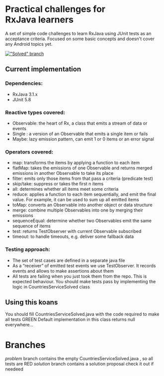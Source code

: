 # Practical challenges for RxJava learners

A set of simple code challenges to learn RxJava using JUnit tests as an acceptance criteria. Focused on some basic concepts and doesn't cover any Android topics yet.


[!["Solved" branch](https://travis-ci.org/sergiiz/RxBasicsKata.svg?branch=solved)](https://travis-ci.org/sergiiz/RxBasicsKata)


## Current implementation
### Dependencies:
- RxJava 3.1.x
- JUnit 5.8

### Reactive types covered:
- Observable: the heart of Rx, a class that emits a stream of data or events
- Single : a version of an Observable that emits a single item or fails
- Maybe: lazy emission pattern, can emit 1 or 0 items or an error signal

### Operators covered:
- map: transforms the items by applying a function to each item
- flatMap: takes the emissions of one Observable and returns merged emissions in another Observable to take its place
- filter: emits only those items from that pass a criteria (predicate test)
- skip/take: suppress or takes the first n items 
- all: determines whether all items meet some criteria
- reduce: applies a function to each item sequentially, and emit the final value. For example, it can be used to sum up all emitted items
- toMap: converts an Observable into another object or data structure
- merge: combine multiple Observables into one by merging their emissions
- sequenceEqual: determine whether two Observables emit the same sequence of items
- test: returns TestObserver with current Observable subscribed
- timeout: to handle timeouts, e.g. deliver some fallback data

### Testing approach:
- The set of test cases are defined in a separate java file
- As a “receiver” of emitted test events we use TestObserver. It records events and allows to make assertions about them
- All tests are failing when you just took them from the repo. This is expected behaviour. You should make tests pass by implementing the logic in CountriesServiceSolved class

## Using this koans 
You should fill CountriesServiceSolved.java  with the code required to make all tests GREEN
Default implementation in  this class returns null everywhere...

# Branches
_problem_  branch contains the empty CountriesServiceSolved.java , so all tests are RED
_solution_ branch contains a solution proposal check it out if needeed